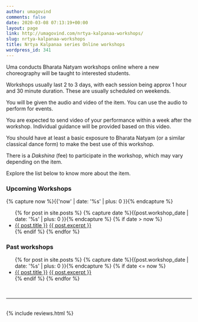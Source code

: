 ```yaml
---
author: umagovind
comments: false
date: 2020-03-08 07:13:19+00:00
layout: page
link: http://umagovind.com/nrtya-kalpanaa-workshops/
slug: nrtya-kalpanaa-workshops
title: Nrtya Kalpanaa series Online workshops
wordpress_id: 341
---
```



Uma conducts Bharata Natyam workshops online where a new choreography will be taught to interested students.   

Workshops usually last 2 to 3 days, with each session being approx 1 hour and 30 minute duration. These are usually scheduled on weekends.

You will be given the audio and video of the item. You can use the audio to perform for events.  

You are expected to send video of your performance within a week after the workshop. Individual guidance will be provided based on this video.

You should have at least a basic exposure to Bharata Natyam (or a similar classical dance form) to make the best use of this workshop.  

There is a _Dakshina_ (fee) to participate in the workshop, which may vary depending on the item.

Explore the list below to know more about the item.

### Upcoming Workshops

{% capture now %}{{'now' | date: '%s' | plus: 0 }}{% endcapture %}
<ul>
{% for post in site.posts %}
  {% capture date %}{{post.workshop_date | date: '%s' | plus: 0 }}{% endcapture %}
  {% if date > now %}
  <li class="workshop">
    <a href="{{ post.url }}">{{ post.title }}</a>
    <a href="{{ post.url }}" class="excerpt">{{ post.excerpt }}</a>
  </li>
  {% endif %}
{% endfor %}
</ul>

### Past workshops
<ul>
{% for post in site.posts %}
  {% capture date %}{{post.workshop_date | date: '%s' | plus: 0 }}{% endcapture %}
  {% if date <= now %}
  <li class="workshop">
    <a href="{{ post.url }}">{{ post.title }}</a>
    <a href="{{ post.url }}" class="excerpt">{{ post.excerpt }}</a>
  </li>
  {% endif %}
{% endfor %}
</ul>

<br/>

---

<br/>
{% include reviews.html %}
